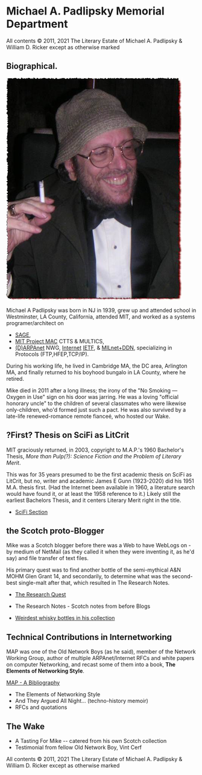 # Michael A. Padlipsky Memorial Department

All contents &copy; 2011, 2021 The Literary Estate of Michael A. Padlipsky & William D. Ricker
except as otherwise marked

## Biographical.

![Michael A Padlipsky (1939-2011)](./RFC/imgs/image002.jpg)

Michael A Padlipsky was born in NJ in 1939, grew up and attended school in Westminster, LA County, California, attended MIT, and worked as a systems programer/architect on 

* [SAGE](https://en.wikipedia.org/wiki/SAGE_(computer)), 
* [MIT Project MAC](https://en.wikipedia.org/wiki/MIT_Computer_Science_and_Artificial_Intelligence_Laboratory#Project_MAC) CTTS &amp; MULTICS,
* [(D)ARPAnet](https://en.wikipedia.org/wiki/ARPANET) NWG, [Internet](https://en.wikipedia.org/wiki/Internet) [IETF](https://en.wikipedia.org/wiki/Internet_Engineering_Task_Force), & [MILnet+DDN](https://en.wikipedia.org/wiki/MILNET), specializing in Protocols (FTP,HFEP,TCP/IP).

During his working life, he lived in Cambridge MA, the DC area, Arlington MA, and finally returned to his boyhood bungalo in LA County, where he retired.

Mike died in 2011 after a long illness; the irony of the &quot;No Smoking &mdash; Oxygen in Use&quot; sign on his door was jarring. He was a loving &quot;official honorary uncle&quot; to the children of several classmates who were likewise only-children, who'd formed just such a pact. He was also survived by a late-life renewed-romance remote fiance&eacute;, who hosted our Wake.

## ?First? Thesis on SciFi as LitCrit

MIT graciously returned, in 2003, copyright to M.A.P.'s 1960 Bachelor's Thesis, 
*More than Pulp(?): Science Fiction and the Problem of Literary Merit*.

This was for 35 years presumed to be the first academic thesis on SciFi as LitCrit, but no, writer and academic James E Gunn (1923-2020) did his 1951 M.A. thesis first. (Had the Internet been available in 1960, a literature search would have found it, or at least the 1958 reference to it.) Likely still the earliest Bachelors Thesis, and it centers Literary Merit right in the title.

* [SciFi Section](./SciFi/)

## the Scotch proto-Blogger

Mike was a Scotch blogger before there was a Web to have WebLogs on - by medium of NetMail (as they called it when they were inventing it, as he'd say) and file transfer of text files.

His primary quest was to find another bottle of the semi-mythical A&N MOHM Glen Grant 14, and secondarily, to determine what was the second-best single-malt after that, which resulted in The Research Notes.

* [The Research Quest](./Malt/)

* The Research Notes - Scotch notes from before Blogs

* [Weirdest whisky bottles in his collection](./MAP/Malt/Mike-Empties-WDA.html)

## Technical Contributions in Internetworking

MAP was one of the Old Network Boys (as he said), member of the Network Working Group, author of multiple  ARPAnet/Internet RFCs and white papers on computer Networking, and recast some of them into a book, **The Elements of Networking Style**.

[MAP - A Bibliography](./RFC/)

* The Elements of Networking Style
* And They Argued All Night... (techno-history memoir)
* RFCs and quotations

## The Wake

* A Tasting For Mike -- catered from his own Scotch collection
* Testimonial from fellow Old Network Boy, Vint Cerf

All contents &copy; 2011, 2021 The Literary Estate of Michael A. Padlipsky & William D. Ricker
except as otherwise marked